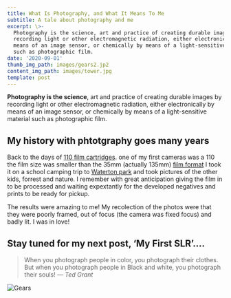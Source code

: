 ```yaml
---
title: What Is Photography, and What It Means To Me
subtitle: A tale about photography and me
excerpt: \>-
  Photography is the science, art and practice of creating durable images by
  recording light or other electromagnetic radiation, either electronically by
  means of an image sensor, or chemically by means of a light-sensitive material
  such as photographic film.
date: '2020-09-01'
thumb_img_path: images/gears2.jp2
content_img_path: images/tower.jpg
template: post
---
```


**Photography is the science**, art and practice of creating durable images by recording light or other electromagnetic radiation, either electronically by means of an image sensor, or chemically by means of a light-sensitive material such as photographic film.  

## My history with phtotgraphy goes many years
Back to the days of [110 film cartridges](https://en.wikipedia.org/wiki/110_film "110 film cartridges"). one of my first cameras was a 110 the film size was smaller than the 35mm (actually 135mm) [film format](https://en.wikipedia.org/wiki/110_film "Film format")  I took it on a school camping trip to [Waterton park](https://en.wikipedia.org/wiki/Waterton_Park "Watertown park") and took pictures of the other kids, forrest and nature. 
I remember with great anticipation giving the film in to be processed and waiting expextantly for the developed negatives and prints to be ready for pickup.

The results were amazing to me! My recolection of the photos were that they were poorly framed, out of focus (the camera was fixed focus) and badly lit. I was in love!

## Stay tuned for my next post, ‘My First SLR’....

> When you photograph people in color, you photograph their clothes. But when you photograph people in Black and white, you photograph their souls! <cite> ― Ted Grant </cite>

![Gears](/images/gears.jp2)

